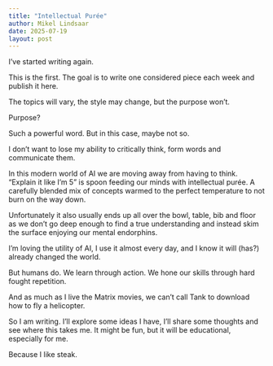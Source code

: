 ```yaml
---
title: "Intellectual Purée"
author: Mikel Lindsaar
date: 2025-07-19
layout: post
---
```

I’ve started writing again.

This is the first. The goal is to write one considered piece each week and publish it here.

The topics will vary, the style may change, but the purpose won’t.

Purpose?

Such a powerful word. But in this case, maybe not so.

I don’t want to lose my ability to critically think, form words and communicate them.

In this modern world of AI we are moving away from having to think. “Explain it like I’m 5” is spoon feeding our minds with intellectual purée. A carefully blended mix of concepts warmed to the perfect temperature to not burn on the way down.

Unfortunately it also usually ends up all over the bowl, table, bib and floor as we don’t go deep enough to find a true understanding and instead skim the surface enjoying our mental endorphins.

I’m loving the utility of AI, I use it almost every day, and I know it will (has?) already changed the world.

But humans do. We learn through action. We hone our skills through hard fought repetition.

And as much as I live the Matrix movies, we can’t call Tank to download how to fly a helicopter.

So I am writing. I’ll explore some ideas I have, I’ll share some thoughts and see where this takes me. It might be fun, but it will be educational, especially for me.

Because I like steak.